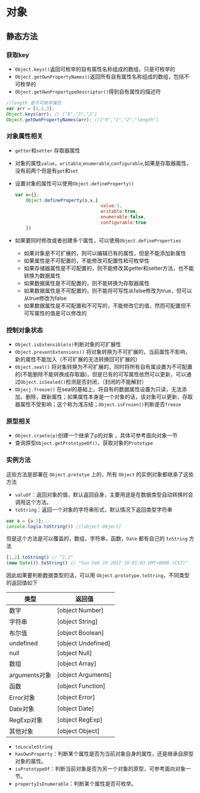 # 对象
## 静态方法
### 获取key
-  `Object.keys()`返回可枚举的自有属性名称组成的数组，只是可枚举的
-  `Object.getOwnPropertyNames()`返回所有自有属性名称组成的数组，包括不可枚举的
-  `Object.getOwnPropertypeDescriptor()`得到自有属性的描述符

``` JavaScript
//length 是不可枚举属性
var arr = [1,2,3];
Object.keys(arr); // ["0","1","2"]
Object.getOwnPropertyNames(arr); //["0","1","2","length"]
```

### 对象属性相关
-  `getter`和`setter` 存取器属性
-  对象的属性`value`，`writable`,`enumerable`,`configurable`,如果是存取器属性，没有前两个但是有`get`和`set`
-  设置对象的属性可以使用`Object.defineProperty()`
	
	``` JavaScript
	var o={};
		Object.defineProperty(o,x,{
									value:1,
									writable:true,
									enumerable:false,
									configurable:true
		})
	```
	
- 如果要同时修改或者创建多个属性，可以使用`Object.defineProperties`
	- 如果对象是不可扩展的，则可以编辑已有的属性，但是不能添加新属性
	- 如果属性是不可配置的，不能修改可配置性和可枚举性
	- 如果存储器属性是不可配置的，则不能修改其getter和setter方法，也不能转换为数据属性
	- 如果数据属性是不可配置的，则不能转换为存取器属性
	- 如果数据属性是不可配置的，则不能将可写性从false修改为true，但可以从true修改为false
	- 如果数据属性是不可配置和不可写的，不能修改它的值，然而可配置但不可写属性的值是可以修改的

###  控制对象状态

-  `Object.isExtensible(o)`判断对象的可扩展性
-  `Object.preventExtensions()` 将对象转换为不可扩展的，当前属性不影响，新的属性不能加入（不可扩展的无法转换回可扩展的）
-  `Object.seal()` 将对象转换为不可扩展的，同时将所有自有属设置为不可配置的(不能删除不能转换成存取器)，但是已有的可写属性依然可以更新，可以通过`Object.isSealed()`检测是否封闭，（封闭的不能解封）
-  `Objecj.freeze()` 在seal的基础上，将自有的数据属性设置为只读，无法添加，删除，跟新属性；如果属性本身是一个对象的话，该对象可以更新，存取器属性不受影响；这个称为浅冻结；`Object.isFrozen()`判断是否`freeze`

### 原型相关
- `Object.craete(p)`创建一个继承了p的对象 ，具体可参考面向对象一节
-  查询原型`Object.getPrototypeOf()`，获取对象的`Prototype`

### 实例方法
这些方法是部署在 `Object.prototye` 上的，所有 `Object` 的实例对象都继承了这些方法

- `valuOf`：返回对象的值，默认返回自身，主要用途是在数据类型自动转换时会调用这个方法。
- `toString`：返回一个对象的字符串形式，默认情况下返回类型字符串

``` JavaScript
var a = {a:1};
console.log(a.toString()) //[object Object]
```
但是这个方法是可以覆盖的，数组，字符串，函数，`Date` 都有自己的 `toString` 方法


``` JavaScript
[1,2].toString() // "1,2"
(new Date()).toString() // "Sun Feb 19 2017 19:01:03 GMT+0800 (CST)"
```

因此如果要判断数据类型的话，可以用 `Object.prototype.toString`，不同类型的返回值如下

| 类型 | 返回值 |
| --- | --- |
| 数字 | [object Number] |
| 字符串 | [object String] |
| 布尔值 | [object Boolean] |
| undefined | [object Undefined] |
| null | [object Null] |
| 数组 | [object Array] |
| arguments对象 | [object Arguments] |
| 函数 | [object Function] |
| Error对象 | [object Error] |
| Date对象 | [object Date] |
| RegExp对象 | [object RegExp] |
| 其他对象 | [object Object] |

- `toLocaleString`
- `hasOwnProperty`：判断某个属性是否为当前对象自身的属性，还是继承自原型对象的属性。
- `isPrototypeOf`：判断当前对象是否为另一个对象的原型，可参考面向对象一节。
- `propertyIsEnumerable`：判断某个属性是否可枚举。


